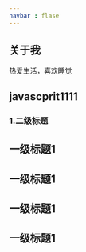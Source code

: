 ```yaml
---
navbar : flase
---
```

## 关于我
热爱生活，喜欢睡觉

## javascprit1111
### 1.二级标题
## 一级标题1
## 一级标题1
## 一级标题1
## 一级标题1
